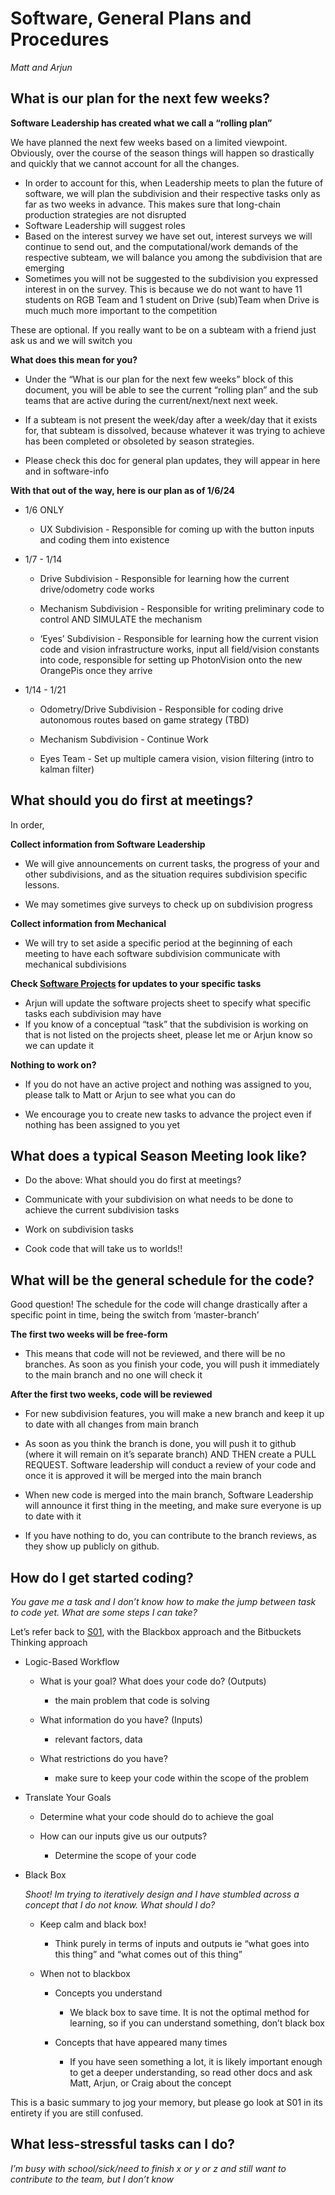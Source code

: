 # Software, General Plans and Procedures
*Matt and Arjun*


## What is our plan for the next few weeks?
**Software Leadership has created what we call a “rolling plan”**

We have planned the next few weeks based on a limited viewpoint. Obviously, over the course of the season things will happen so drastically and quickly that we cannot account for all the changes. 


- In order to account for this, when Leadership meets to plan the future of software, we will plan the subdivision and their respective tasks only as far as two weeks in advance. This makes sure that long-chain production strategies are not disrupted
- Software Leadership will suggest roles
- Based on the interest survey we have set out, interest surveys we will continue to send out, and the computational/work demands of the respective subteam, we will balance you among the subdivision that are emerging
- Sometimes you will not be suggested to the subdivision you expressed interest in on the survey. This is because we do not want to have 11 students on RGB Team and 1 student on Drive (sub)Team when Drive is much much more important to the competition


These are optional. If you really want to be on a subteam with a friend just ask us and we will switch you

**What does this mean for you?**

- Under the “What is our plan for the next few weeks” block of this document, you will be able to see the current “rolling plan” and the sub teams that are active during the current/next/next next week.


- If a subteam is not present the week/day after a week/day that it exists for, that subteam is dissolved, because whatever it was trying to achieve has been completed or obsoleted by season strategies.


- Please check this doc for general plan updates, they will appear in here and in software-info



**With that out of the way, here is our plan as of 1/6/24**

- 1/6 ONLY

  - UX Subdivision - Responsible for coming up with the button inputs and coding them into existence

- 1/7 - 1/14

  - Drive Subdivision - Responsible for learning how the current drive/odometry code works

  - Mechanism Subdivision - Responsible for writing preliminary code to control AND SIMULATE the mechanism

  - ‘Eyes’ Subdivision - Responsible for learning how the current vision code and vision infrastructure works, input all field/vision constants into code, responsible for setting up PhotonVision onto the new OrangePis once they arrive

- 1/14 - 1/21

  - Odometry/Drive Subdivision - Responsible for coding drive autonomous routes based on game strategy (TBD)

  - Mechanism Subdivision - Continue Work

  - Eyes Team - Set up multiple camera vision, vision filtering (intro to kalman filter)

## What should you do first at meetings?

In order,



**Collect information from Software Leadership**

- We will give announcements on current tasks, the progress of your and other subdivisions, and as the situation requires subdivision specific lessons.

- We may sometimes give surveys to check up on subdivision progress

**Collect information from Mechanical**

- We will try to set aside a specific period at the beginning of each meeting to have each software subdivision communicate with mechanical subdivisions

**Check [Software Projects](https://docs.google.com/spreadsheets/d/1ZVR3NF4eum5lGa81ugy1T1uEbDaprLVyZKNRlMniG7s/edit#gid=0) for updates to your specific tasks**

- Arjun will update the software projects sheet to specify what specific tasks each subdivision may have
- If you know of a conceptual “task” that the subdivision is working on that is not listed on the projects sheet, please let me or Arjun know so we can update it

**Nothing to work on?**

- If you do not have an active project and nothing was assigned to you, please talk to Matt or Arjun to see what you can do

- We encourage you to create new tasks to advance the project even if nothing has been assigned to you yet

## What does a typical Season Meeting look like?

- Do the above: What should you do first at meetings?

- Communicate with your subdivision on what needs to be done to achieve the current subdivision tasks

 - Work on subdivision tasks

- Cook code that will take us to worlds!!


## What will be the general schedule for the code?

Good question! The schedule for the code will change drastically after a specific point in time, being the switch from ‘master-branch’ 

**The first two weeks will be free-form**
 
- This means that code will not be reviewed, and there will be no branches. 
As soon as you finish your code, you will push it immediately to the main branch and no one will check it

**After the first two weeks, code will be reviewed**

- For new subdivision features, you will make a new branch and keep it up to date with all changes from main branch

- As soon as you think the branch is done, you will push it to github (where it will remain on it’s separate branch) AND THEN create a PULL REQUEST. Software leadership will conduct a review of your code and once it is approved it will be merged into the main branch

- When new code is merged into the main branch, Software Leadership will announce it first thing in the meeting, and make sure everyone is up to date with it

- If you have nothing to do, you can contribute to the branch reviews, as they show up publicly on github.


## How do I get started coding?
 
*You gave me a task and I don’t know how to make the jump between task to code yet. What are some steps I can take?*

Let’s refer back to [S01](https://gamma.app/docs/S01-Effective-Strategies-in-Software-for-Learning-and-Coding-lrmzbk3fni46l0d), with the Blackbox approach and the Bitbuckets Thinking approach


- Logic-Based Workflow

  - What is your goal? What does your code do? (Outputs)

    - the main problem that code is solving

  - What information do you have? (Inputs)

    - relevant factors, data

  - What restrictions do you have?

    - make sure to keep your code within the scope of the problem

- Translate Your Goals

  - Determine what your code should do to achieve the goal

  - How can our inputs give us our outputs?

    - Determine the scope of your code

- Black Box

  *Shoot! Im trying to iteratively design and I have stumbled across a concept that I do not know. What should I do?*

  - Keep calm and black box!

      - Think purely in terms of inputs and outputs ie “what goes into this thing” and “what comes out of this thing”

  - When not to blackbox

    - Concepts you understand

      - We black box to save time. It is not the optimal method for learning, so if you can understand something, don’t black box

    - Concepts that have appeared many times

      - If you have seen something a lot, it is likely important enough to get a deeper understanding, so read other docs and ask Matt, Arjun, or Craig about the concept


This is a basic summary to jog your memory, but please go look at S01 in its entirety if you are still confused.


## What less-stressful tasks can I do?

*I’m busy with school/sick/need to finish x or y or z and still want to contribute to the team, but I don’t know*
